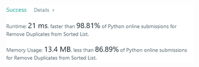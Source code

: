 ![Results of Delete Duplicates](https://github.com/ccbrantley/LeetCode/blob/main/DeleteDuplicates/image.png)
